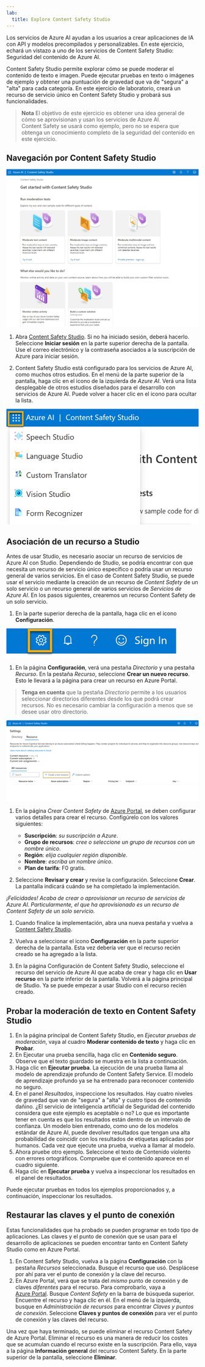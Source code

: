 ```yaml
---
lab:
  title: Explore Content Safety Studio
---
```


Los servicios de Azure AI ayudan a los usuarios a crear aplicaciones de IA con API y modelos precompilados y personalizables. En este ejercicio, echará un vistazo a uno de los servicios de Content Safety Studio: Seguridad del contenido de Azure AI. 

Content Safety Studio permite explorar cómo se puede moderar el contenido de texto e imagen. Puede ejecutar pruebas en texto o imágenes de ejemplo y obtener una puntuación de gravedad que va de "segura" a "alta" para cada categoría. En este ejercicio de laboratorio, creará un recurso de servicio único en Content Safety Studio y probará sus funcionalidades. 

> **Nota** El objetivo de este ejercicio es obtener una idea general de cómo se aprovisionan y usan los servicios de Azure AI. Content Safety se usará como ejemplo, pero no se espera que obtenga un conocimiento completo de la seguridad del contenido en este ejercicio.

## Navegación por Content Safety Studio 

![Captura de pantalla de la página de aterrizaje de Content Safety Studio.](./media/content-safety/content-safety-getting-started.png)


1. Abra [Content Safety Studio](https://contentsafety.cognitive.azure.com?azure-portal=true). Si no ha iniciado sesión, deberá hacerlo. Seleccione **Iniciar sesión** en la parte superior derecha de la pantalla. Use el correo electrónico y la contraseña asociados a la suscripción de Azure para iniciar sesión. 

1. Content Safety Studio está configurado para los servicios de Azure AI, como muchos otros estudios. En el menú de la parte superior de la pantalla, haga clic en el icono de la izquierda de *Azure AI*. Verá una lista desplegable de otros estudios diseñados para el desarrollo con servicios de Azure AI. Puede volver a hacer clic en el icono para ocultar la lista.

![Captura de pantalla del menú de Content Safety Studio con una selección de alternancia abierta para cambiar a otros estudios.](./media/content-safety/studio-toggle-icon.png)  

## Asociación de un recurso a Studio 

Antes de usar Studio, es necesario asociar un recurso de servicios de Azure AI con Studio. Dependiendo de Studio, se podría encontrar con que necesita un recurso de servicio único específico o podría usar un recurso general de varios servicios. En el caso de Content Safety Studio, se puede usar el servicio mediante la creación de un recurso de *Content Safety* de un solo servicio o un recurso general de varios servicios de *Servicios de Azure AI*. En los pasos siguientes, crearemos un recurso Content Safety de un solo servicio. 

1. En la parte superior derecha de la pantalla, haga clic en el icono **Configuración**. 

![Captura de pantalla del icono de Configuración en la parte superior derecha de la pantalla, junto a la campana, el signo de interrogación y los iconos de sonrisa.](./media/content-safety/settings-toggle.png)

1. En la página **Configuración**, verá una pestaña *Directorio* y una pestaña *Recurso*. En la pestaña *Recurso*, seleccione **Crear un nuevo recurso**. Esto le llevará a la página para crear un recurso en Azure Portal.

> **Tenga en cuenta** que la pestaña *Directorio* permite a los usuarios seleccionar directorios diferentes desde los que podrá crear recursos. No es necesario cambiar la configuración a menos que se desee usar otro directorio. 

![Captura de pantalla de dónde seleccionar la creación de un nuevo recurso en la página de configuración de Content Safety Studio.](./media/content-safety/create-new-resource-from-studio.png)

1. En la página *Crear Content Safety* de [Azure Portal](https://portal.azure.com?auzre-portal=true), se deben configurar varios detalles para crear el recurso. Configúrelo con los valores siguientes:
    - **Suscripción**: *su suscripción a Azure*.
    - **Grupo de recursos**: *cree o seleccione un grupo de recursos con un nombre único*.
    - **Región**: *elija cualquier región disponible*.
    - **Nombre**: *escriba un nombre único*.
    - **Plan de tarifa**: F0 gratis.

1. Seleccione **Revisar y crear** y revise la configuración. Seleccione **Crear**. La pantalla indicará cuándo se ha completado la implementación. 

*¡Felicidades! Acaba de crear o aprovisionar un recurso de servicios de Azure AI. Particularmente, el que ha aprovisionado es un recurso de Content Safety de un solo servicio.*

1. Cuando finalice la implementación, abra una nueva pestaña y vuelva a [Content Safety Studio](https://contentsafety.cognitive.azure.com?azure-portal=true). 

1. Vuelva a seleccionar el icono **Configuración** en la parte superior derecha de la pantalla. Esta vez debería ver que el recurso recién creado se ha agregado a la lista.  

1. En la página Configuración de Content Safety Studio, seleccione el recurso del servicio de Azure AI que acaba de crear y haga clic en **Usar recurso** en la parte inferior de la pantalla. Volverá a la página principal de Studio. Ya se puede empezar a usar Studio con el recurso recién creado.

## Probar la moderación de texto en Content Safety Studio

1. En la página principal de Content Safety Studio, en *Ejecutar pruebas de moderación*, vaya al cuadro **Moderar contenido de texto**  y haga clic en **Probar**.
1. En Ejecutar una prueba sencilla, haga clic en **Contenido seguro**. Observe que el texto guardado se muestra en la lista a continuación. 
1. Haga clic en **Ejecutar prueba**. La ejecución de una prueba llama al modelo de aprendizaje profundo de Content Safety Service. El modelo de aprendizaje profundo ya se ha entrenado para reconocer contenido no seguro.
1. En el panel *Resultados*, inspeccione los resultados. Hay cuatro niveles de gravedad que van de "segura" a "alta" y cuatro tipos de contenido dañino. ¿El servicio de inteligencia artificial de Seguridad del contenido considera que este ejemplo es aceptable o no? Lo que es importante tener en cuenta es que los resultados están dentro de un intervalo de confianza. Un modelo bien entrenado, como uno de los modelos estándar de Azure AI, puede devolver resultados que tengan una alta probabilidad de coincidir con los resultados de etiquetas aplicadas por humanos. Cada vez que ejecute una prueba, vuelva a llamar al modelo. 
1. Ahora pruebe otro ejemplo. Seleccione el texto de Contenido violento con errores ortográficos. Compruebe que el contenido aparece en el cuadro siguiente.
1. Haga clic en **Ejecutar prueba** y vuelva a inspeccionar los resultados en el panel de resultados. 

Puede ejecutar pruebas en todos los ejemplos proporcionados y, a continuación, inspeccionar los resultados.

## Restaurar las claves y el punto de conexión

Estas funcionalidades que ha probado se pueden programar en todo tipo de aplicaciones. Las claves y el punto de conexión que se usan para el desarrollo de aplicaciones se pueden encontrar tanto en Content Safety Studio como en Azure Portal. 

1. En Content Safety Studio, vuelva a la página **Configuración** con la pestaña *Recursos* seleccionada. Busque el recurso que usó. Desplácese por ahí para ver el punto de conexión y la clave del recurso. 
1. En Azure Portal, verá que se trata del *mismo* punto de conexión y de claves *diferentes* para el recurso. Para comprobarlo, vaya a [Azure Portal](https://portal.azure.com?auzre-portal=true). Busque *Content Safety* en la barra de búsqueda superior. Encuentre el recurso y haga clic en él. En el menú de la izquierda, busque en *Administración de recursos* para encontrar *Claves y puntos de conexión*. Seleccione **Claves y puntos de conexión** para ver el punto de conexión y las claves del recurso. 

Una vez que haya terminado, se puede eliminar el recurso Content Safety de Azure Portal. Eliminar el recurso es una manera de reducir los costes que se acumulan cuando el recurso existe en la suscripción. Para ello, vaya a la página **Información general** del recurso Content Safety. En la parte superior de la pantalla, seleccione **Eliminar**. 
